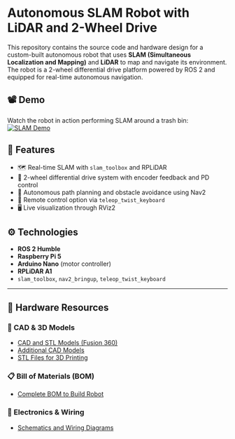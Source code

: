 #  Autonomous SLAM Robot with LiDAR and 2-Wheel Drive

This repository contains the source code and hardware design for a custom-built autonomous robot that uses **SLAM (Simultaneous Localization and Mapping)** and **LiDAR** to map and navigate its environment. The robot is a 2-wheel differential drive platform powered by ROS 2 and equipped for real-time autonomous navigation.

## 📽️ Demo

Watch the robot in action performing SLAM around a trash bin:  
[![SLAM Demo](https://img.youtube.com/vi/jFDPmfWLyAU/0.jpg)](https://youtu.be/jFDPmfWLyAU)

## 🔧 Features

- 🗺️ Real-time SLAM with `slam_toolbox` and RPLiDAR
- 🚗 2-wheel differential drive system with encoder feedback and PD control
- 🧭 Autonomous path planning and obstacle avoidance using Nav2
- 📡 Remote control option via `teleop_twist_keyboard`
- 🖥️ Live visualization through RViz2

## ⚙️ Technologies

- **ROS 2 Humble**
- **Raspberry Pi 5**
- **Arduino Nano** (motor controller)
- **RPLiDAR A1**
- `slam_toolbox`, `nav2_bringup`, `teleop_twist_keyboard`

---

## 🧱 Hardware Resources

### 🔩 CAD & 3D Models
- [CAD and STL Models (Fusion 360)](https://drive.google.com/drive/folders/1-svIiIXIq-p-tEecLQgGqr9X5uNqM0sU)
- [Additional CAD Models](https://drive.google.com/drive/folders/153QTYRccQ-XBwqGvt222Ur5ssMjp__Ps)
- [STL Files for 3D Printing](https://drive.google.com/drive/folders/1aRFsjoXUAH-ZudlRnprNI3Pwkbrb11OP)

### 📋 Bill of Materials (BOM)
- [Complete BOM to Build Robot](https://docs.google.com/spreadsheets/d/1ZjQArpmpuA3CByzffksmD_ys4ZTuLZcrd2aIfF4JQNU/edit)

### 🔌 Electronics & Wiring
- [Schematics and Wiring Diagrams](https://drive.google.com/drive/folders/1QxgiFhFYE_ojzDlrHaYzS8sePpEcWb2R)




